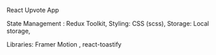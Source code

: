 React Upvote App

State Management : Redux Toolkit,
Styling: CSS (scss),
Storage: Local storage,

Libraries: Framer Motion , react-toastify
